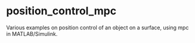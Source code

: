 # position_control_mpc
Various examples on position control of an object on a surface, using mpc in MATLAB/Simulink.
